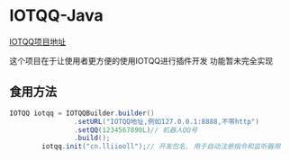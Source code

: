 # IOTQQ-Java

[IOTQQ项目地址](https://github.com/IOTQQ/IOTQQ/)


这个项目在于让使用者更方便的使用IOTQQ进行插件开发
功能暂未完全实现


## 食用方法

```Java
IOTQQ iotqq = IOTQQBuilder.builder()
                .setURL("IOTQQ地址,例如127.0.0.1:8888,不带http")
                .setQQ(1234567890L)// 机器人QQ号
                .build();
        iotqq.init("cn.lliiooll");// 开发包名, 用于自动注册指令和监听器用
```
